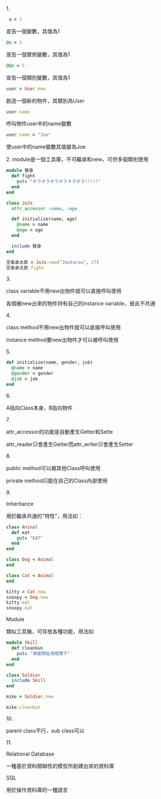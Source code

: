<tb>1.</tb>
```ruby
 a = 1 
```
宣告一個變數，其值為1
```ruby
@a = 2
```
宣告一個實例變數，其值為1
```ruby
@@a = 5
```
宣告一個類別變數，其值為1
```ruby
user = User.new
```
創造一個新的物件，其類別為User
```ruby
user.name
```
呼叫物件user中的name變數
```ruby
user.name = "Joe"
```
使user中的name變數其值變為Joe

<tb>2.</tb>
module是一個工具庫，不可繼承和new，可供多個類別使用
```ruby
module 替身
  def fight
    puts "オラオラオラオラオラオラ!!!!!"
  end
end

class JoJo  
  attr_accessor :name, :age

  def initialize(name, age)
    @name = name
    @age = age
  end

  include 替身
end

空条承太郎 = JoJo.new("Joutarou", 17)
空条承太郎.fight
```
<tb>3.</tb>

class variable不用new出物件就可以直接呼叫使用

各個被new出來的物件持有自己的instance variable，彼此不共通

<tb>4.</tb>

class method不用new出物件就可以直接呼叫使用

instance method要new出物件才可以被呼叫使用

<tb>5.</tb>

```ruby
def initialize(name, gender, job)
  @name = name
  @gender = gender
  @job = job
end
```

<tb>6.</tb>

A指向Class本身，B指向物件

<tb>7.</tb>

attr_accessor的功能是自動產生Getter和Sette

attr_reader只會產生Getter而attr_writer只會產生Setter

<tb>8.</tb>

public method可以被其他Class呼叫使用

private method只能在自己的Class內部使用

<tb>9.</tb>

Inheritance

用於繼承共通的"特性"，用法如：
```ruby
class Aninal
  def eat
    puts "EAT"
  end
end

class Dog < Animal
end

class Cat < Animal
end

kitty = Cat.new
snoopy = Dog.new
kitty.eat
snoopy.eat
```

Module

類似工具箱，可存放各種功能，用法如

```ruby
module Skill
  def cleanGun
    puts "清槍開始清槍蹲下"
  end
end

class Soldier
  include Skill
end

mike = Soldier.new

mike.cleanGun
```

<tb>10.</tb>

parent class不行，sub class可以

<tb>11.</tb>

Relational Database

一種基於資料關聯性的模型所創建出來的資料庫

SQL

用於操作資料庫的一種語言

